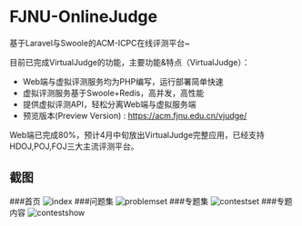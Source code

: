# FJNU-OnlineJudge

基于Laravel与Swoole的ACM-ICPC在线评测平台~

目前已完成VirtualJudge的功能，主要功能&特点（VirtualJudge）：

- Web端与虚拟评测服务均为PHP编写，运行部署简单快速
- 虚拟评测服务基于Swoole+Redis，高并发，高性能
- 提供虚拟评测API，轻松分离Web端与虚拟服务端
- 预览版本(Preview Version) : https://acm.fjnu.edu.cn/vjudge/ 

Web端已完成80%，预计4月中旬放出VirtualJudge完整应用，已经支持HDOJ,POJ,FOJ三大主流评测平台。

## 截图
###首页
![index](http://7lrwu1.com1.z0.glb.clouddn.com/index.png)
###问题集
![problemset](http://7lrwu1.com1.z0.glb.clouddn.com/problem.png)
###专题集
![contestset](http://7lrwu1.com1.z0.glb.clouddn.com/contest.png)
###专题内容
![contestshow](http://7lrwu1.com1.z0.glb.clouddn.com/contest_show.png)